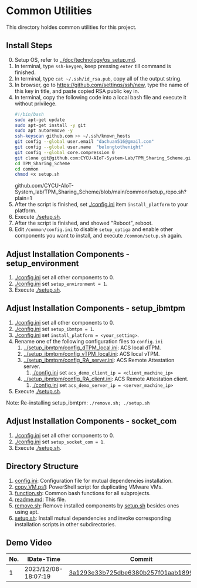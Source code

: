 # Common Utilities

This directory holdes common utilities for this project.

## Install Steps

0. Setup OS, refer to [../doc/technology/os_setup.md](../doc/technology/os_setup.md).
1. In terminal, type ```ssh-keygen```, keep pressing ```enter``` till command is finished.
2. In terminal, type ```cat ~/.ssh/id_rsa.pub```, copy all of the output string.
3. In browser, go to <https://github.com/settings/ssh/new>, type the name of this key in title, and paste copied RSA public key in.
4. In terminal, copy the following code into a local bash file and execute it without privilege.
    ```bash
    #!/bin/bash
    sudo apt-get update
    sudo apt-get install -y git
    sudo apt autoremove -y
    ssh-keyscan github.com >> ~/.ssh/known_hosts
    git config --global user.email "dachuan516@gmail.com"
    git config --global user.name  "belongtothenight"
    git config --global core.compression 0
    git clone git@github.com:CYCU-AIoT-System-Lab/TPM_Sharing_Scheme.git
    cd TPM_Sharing_Scheme
    cd common
    chmod +x setup.sh
    ```
    github.com/CYCU-AIoT-System_lab/TPM_Sharing_Scheme/blob/main/common/setup_repo.sh?plain=1
5. After the script is finished, set [./config.ini](./config.ini) item ```install_platform``` to your platform.
6. Execute [./setup.sh](./setup.sh).
7. After the script is finished, and showed "Reboot", reboot.
8. Edit ```/common/config.ini``` to disable ```setup_optiga``` and enable other components you want to install, and execute ```/common/setup.sh``` again.

## Adjust Installation Components - setup_environment

1. [./config.ini](./config.ini) set all other components to 0.
2. [./config.ini](./config.ini) set ```setup_environment = 1```.
3. Execute [./setup.sh](./setup.sh).

## Adjust Installation Components - setup_ibmtpm

1. [./config.ini](./config.ini) set all other components to 0.
2. [./config.ini](./config.ini) set ```setup_ibmtpm = 1```.
3. [./config.ini](./config.ini) set ```install_platform = <your_setting>```.
4. Rename one of the following configuration files to ```config.ini```
    1. [../setup_ibmtpm/config_dTPM_local.ini](../setup_ibmtpm/config_dTPM_local.ini): ACS local dTPM.
    2. [../setup_ibmtpm/config_vTPM_local.ini](../setup_ibmtpm/config_vTPM_local.ini): ACS local vTPM.
    3. [../setup_ibmtpm/config_RA_server.ini](../setup_ibmtpm/config_RA_server.ini): ACS Remote Attestation server.
        1. [./config.ini](./config.ini) set ```acs_demo_client_ip = <client_machine_ip>```
    4. [../setup_ibmtpm/config_RA_client.ini](../setup_ibmtpm/config_RA_client.ini): ACS Remote Attestation client.
        1. [./config.ini](./config.ini) set ```acs_demo_server_ip = <server_machine_ip>```
5. Execute [./setup.sh](./setup.sh).

Note: Re-installing setup_ibmtpm: ```./remove.sh; ./setup.sh```

## Adjust Installation Components - socket_com

1. [./config.ini](./config.ini) set all other components to 0.
2. [./config.ini](./config.ini) set ```setup_socket_com = 1```.
3. Execute [./setup.sh](./setup.sh).

## Directory Structure

1. [config.ini](config.ini): Configuration file for mutual dependencies installation.
2. [copy_VM.ps1](copy_VM.ps1): PowerShell script for duplicating VMware VMs.
3. [function.sh](function.sh): Common bash functions for all subprojects.
4. [readme.md](readme.md): This file.
5. [remove.sh](remove.sh): Remove installed components by [setup.sh](setup.sh) besides ones using apt.
6. [setup.sh](setup.sh): Install mutual dependencies and invoke corresponding installation scripts in other subdirectories.

## Demo Video

| No. | IDate-Time          | Commit                                                                                                                                                      | Detail                                               | Demo Video                     |
| --- | ------------------- | ----------------------------------------------------------------------------------------------------------------------------------------------------------- | ---------------------------------------------------- | ------------------------------ |
| 1   | 2023/12/08-18:07:19 | [3a1293e33b725dbe6380b257f01aab1899bf61e0](https://github.com/CYCU-AIoT-System-Lab/TPM_Sharing_Scheme/tree/3a1293e33b725dbe6380b257f01aab1899bf61e0/common) | Can install and execute ```../socket_com/setup.sh``` | <https://youtu.be/ZcaLBuhwKuw> |
